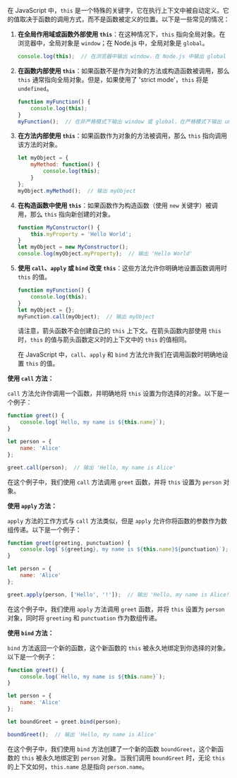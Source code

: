 在 JavaScript 中，`this` 是一个特殊的关键字，它在执行上下文中被自动定义。它的值取决于函数的调用方式，而不是函数被定义的位置。以下是一些常见的情况：

1. **在全局作用域或函数外部使用 `this`**：在这种情况下，`this` 指向全局对象。在浏览器中，全局对象是 `window`；在 Node.js 中，全局对象是 `global`。

   ```javascript
   console.log(this);  // 在浏览器中输出 window，在 Node.js 中输出 global
   ```

2. **在函数内部使用 `this`**：如果函数不是作为对象的方法或构造函数被调用，那么 `this` 通常指向全局对象。但是，如果使用了 'strict mode'，`this` 将是 `undefined`。

   ```javascript
   function myFunction() {
       console.log(this);
   }
   myFunction();  // 在非严格模式下输出 window 或 global，在严格模式下输出 undefined
   ```

3. **在方法内部使用 `this`**：如果函数作为对象的方法被调用，那么 `this` 指向调用该方法的对象。

   ```javascript
   let myObject = {
       myMethod: function() {
           console.log(this);
       }
   };
   myObject.myMethod();  // 输出 myObject
   ```

4. **在构造函数中使用 `this`**：如果函数作为构造函数（使用 `new` 关键字）被调用，那么 `this` 指向新创建的对象。

   ```javascript
   function MyConstructor() {
       this.myProperty = 'Hello World';
   }
   let myObject = new MyConstructor();
   console.log(myObject.myProperty);  // 输出 'Hello World'
   ```

5. **使用 `call`、`apply` 或 `bind` 改变 `this`**：这些方法允许你明确地设置函数调用时 `this` 的值。

   ```javascript
   function myFunction() {
       console.log(this);
   }
   let myObject = {};
   myFunction.call(myObject);  // 输出 myObject
   ```

	请注意，箭头函数不会创建自己的 `this` 上下文。在箭头函数内部使用 `this` 时，`this` 的值与箭头函数定义时的上下文中的 `this` 的值相同。


	在 JavaScript 中，`call`、`apply` 和 `bind` 方法允许我们在调用函数时明确地设置 `this` 的值。

**使用 `call` 方法：**

`call` 方法允许你调用一个函数，并明确地将 `this` 设置为你选择的对象。以下是一个例子：

```javascript
function greet() {
    console.log(`Hello, my name is ${this.name}`);
}

let person = {
    name: 'Alice'
};

greet.call(person);  // 输出 'Hello, my name is Alice'
```

在这个例子中，我们使用 `call` 方法调用 `greet` 函数，并将 `this` 设置为 `person` 对象。

**使用 `apply` 方法：**

`apply` 方法的工作方式与 `call` 方法类似，但是 `apply` 允许你将函数的参数作为数组传递。以下是一个例子：

```javascript
function greet(greeting, punctuation) {
    console.log(`${greeting}, my name is ${this.name}${punctuation}`);
}

let person = {
    name: 'Alice'
};

greet.apply(person, ['Hello', '!']);  // 输出 'Hello, my name is Alice!'
```

在这个例子中，我们使用 `apply` 方法调用 `greet` 函数，并将 `this` 设置为 `person` 对象，同时将 `greeting` 和 `punctuation` 作为数组传递。

**使用 `bind` 方法：**

`bind` 方法返回一个新的函数，这个新函数的 `this` 被永久地绑定到你选择的对象。以下是一个例子：

```javascript
function greet() {
    console.log(`Hello, my name is ${this.name}`);
}

let person = {
    name: 'Alice'
};

let boundGreet = greet.bind(person);

boundGreet();  // 输出 'Hello, my name is Alice'
```

在这个例子中，我们使用 `bind` 方法创建了一个新的函数 `boundGreet`，这个新函数的 `this` 被永久地绑定到 `person` 对象。当我们调用 `boundGreet` 时，无论 `this` 的上下文如何，`this.name` 总是指向 `person.name`。